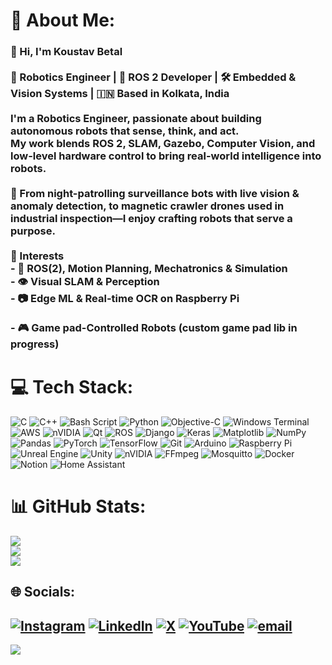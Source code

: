# 💫 About Me:
### 👋 Hi, I'm Koustav Betal<br><br>🚀 Robotics Engineer | 🤖 ROS 2 Developer | 🛠️ Embedded & Vision Systems | 🇮🇳 Based in Kolkata, India<br><br>I'm a Robotics Engineer, passionate about building autonomous robots that **sense**, **think**, and **act**. <br>My work blends **ROS 2**, **SLAM**, **Gazebo**, **Computer Vision**, and **low-level hardware control** to bring real-world intelligence into robots.<br><br>🔧 From night-patrolling surveillance bots with live vision & anomaly detection, to magnetic crawler drones used in industrial inspection—I enjoy crafting robots that serve a purpose.<br><br> 🧠 Interests<br>- 🚗 ROS(2), Motion Planning, Mechatronics & Simulation<br>- 👁️ Visual SLAM & Perception<br>- 📷 Edge ML & Real-time OCR on Raspberry Pi<br><br>- 🎮 Game pad-Controlled Robots (custom game pad lib in progress)<br>

# 💻 Tech Stack:
![C](https://img.shields.io/badge/c-%2300599C.svg?style=flat&logo=c&logoColor=white) ![C++](https://img.shields.io/badge/c++-%2300599C.svg?style=flat&logo=c%2B%2B&logoColor=white) ![Bash Script](https://img.shields.io/badge/bash_script-%23121011.svg?style=flat&logo=gnu-bash&logoColor=white) ![Python](https://img.shields.io/badge/python-3670A0?style=flat&logo=python&logoColor=ffdd54) ![Objective-C](https://img.shields.io/badge/OBJECTIVE--C-%233A95E3.svg?style=flat&logo=apple&logoColor=white) ![Windows Terminal](https://img.shields.io/badge/Windows%20Terminal-%234D4D4D.svg?style=flat&logo=windows-terminal&logoColor=white) ![AWS](https://img.shields.io/badge/AWS-%23FF9900.svg?style=flat&logo=amazon-aws&logoColor=white) ![nVIDIA](https://img.shields.io/badge/cuda-000000.svg?style=flat&logo=nVIDIA&logoColor=green) ![Qt](https://img.shields.io/badge/Qt-%23217346.svg?style=flat&logo=Qt&logoColor=white) ![ROS](https://img.shields.io/badge/ros-%230A0FF9.svg?style=flat&logo=ros&logoColor=white) ![Django](https://img.shields.io/badge/django-%23092E20.svg?style=flat&logo=django&logoColor=white) ![Keras](https://img.shields.io/badge/Keras-%23D00000.svg?style=flat&logo=Keras&logoColor=white) ![Matplotlib](https://img.shields.io/badge/Matplotlib-%23ffffff.svg?style=flat&logo=Matplotlib&logoColor=black) ![NumPy](https://img.shields.io/badge/numpy-%23013243.svg?style=flat&logo=numpy&logoColor=white) ![Pandas](https://img.shields.io/badge/pandas-%23150458.svg?style=flat&logo=pandas&logoColor=white) ![PyTorch](https://img.shields.io/badge/PyTorch-%23EE4C2C.svg?style=flat&logo=PyTorch&logoColor=white) ![TensorFlow](https://img.shields.io/badge/TensorFlow-%23FF6F00.svg?style=flat&logo=TensorFlow&logoColor=white) ![Git](https://img.shields.io/badge/git-%23F05033.svg?style=flat&logo=git&logoColor=white) ![Arduino](https://img.shields.io/badge/-Arduino-00979D?style=flat&logo=Arduino&logoColor=white) ![Raspberry Pi](https://img.shields.io/badge/-Raspberry_Pi-C51A4A?style=flat&logo=Raspberry-Pi) ![Unreal Engine](https://img.shields.io/badge/unrealengine-%23313131.svg?style=flat&logo=unrealengine&logoColor=white) ![Unity](https://img.shields.io/badge/unity-%23000000.svg?style=flat&logo=unity&logoColor=white) ![nVIDIA](https://img.shields.io/badge/nVIDIA-%2376B900.svg?style=flat&logo=nVIDIA&logoColor=white) ![FFmpeg](https://shields.io/badge/FFmpeg-%23171717.svg?logo=ffmpeg&style=flat&labelColor=171717&logoColor=5cb85c) ![Mosquitto](https://img.shields.io/badge/mosquitto-%233C5280.svg?style=flat&logo=eclipsemosquitto&logoColor=white) ![Docker](https://img.shields.io/badge/docker-%230db7ed.svg?style=flat&logo=docker&logoColor=white) ![Notion](https://img.shields.io/badge/Notion-%23000000.svg?style=flat&logo=notion&logoColor=white) ![Home Assistant](https://img.shields.io/badge/home%20assistant-%2341BDF5.svg?style=flat&logo=home-assistant&logoColor=white)
# 📊 GitHub Stats:
![](https://github-readme-stats.vercel.app/api?username=koustavbetal&theme=tokyonight&hide_border=true&include_all_commits=false&count_private=false)<br/>
![](https://nirzak-streak-stats.vercel.app/?user=koustavbetal&theme=tokyonight&hide_border=true)<br/>
![](https://github-readme-stats.vercel.app/api/top-langs/?username=koustavbetal&theme=tokyonight&hide_border=true&include_all_commits=false&count_private=false&layout=compact)

## 🌐 Socials:
[![Instagram](https://img.shields.io/badge/Instagram-%23E4405F.svg?logo=Instagram&logoColor=white)](https://instagram.com/koustav_betal) [![LinkedIn](https://img.shields.io/badge/LinkedIn-%230077B5.svg?logo=linkedin&logoColor=white)](https://linkedin.com/in/koustavbetal) [![X](https://img.shields.io/badge/X-black.svg?logo=X&logoColor=white)](https://x.com/koustavbetal) [![YouTube](https://img.shields.io/badge/YouTube-%23FF0000.svg?logo=YouTube&logoColor=white)](https://youtube.com/@@linksnjoints) [![email](https://img.shields.io/badge/Email-D14836?logo=gmail&logoColor=white)](mailto:koustavbetal.official@gmail.com) 
---
[![](https://visitcount.itsvg.in/api?id=koustavbetal&icon=1&color=0)](https://visitcount.itsvg.in)

<!-- Proudly created with GPRM ( https://gprm.itsvg.in ) -->
